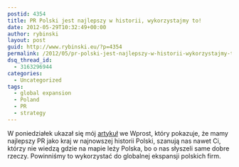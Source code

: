```yaml
---
postid: 4354
title: PR Polski jest najlepszy w historii, wykorzystajmy to!
date: 2012-05-29T10:32:49+00:00
author: rybinski
layout: post
guid: http://www.rybinski.eu/?p=4354
permalink: /2012/05/pr-polski-jest-najlepszy-w-historii-wykorzystajmy-to/
dsq_thread_id:
  - 3163296944
categories:
  - Uncategorized
tags:
  - global expansion
  - Poland
  - PR
  - strategy
---
```

W poniedziałek ukazał się mój [artykuł](http://www.wprost.pl/ar/324797/Czas-na-ekspansje-polskich-firm/) we Wprost, który pokazuje, że mamy najlepszy PR jako kraj w najnowszej historii Polski, szanują nas nawet Ci, którzy nie wiedzą gdzie na mapie leży Polska, bo o nas słyszeli same dobre rzeczy. Powinniśmy to wykorzystać do globalnej ekspansji polskich firm.
